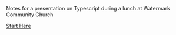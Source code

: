 Notes for a presentation on Typescript during a lunch at Watermark Community Church

[Start Here](01_tsc)